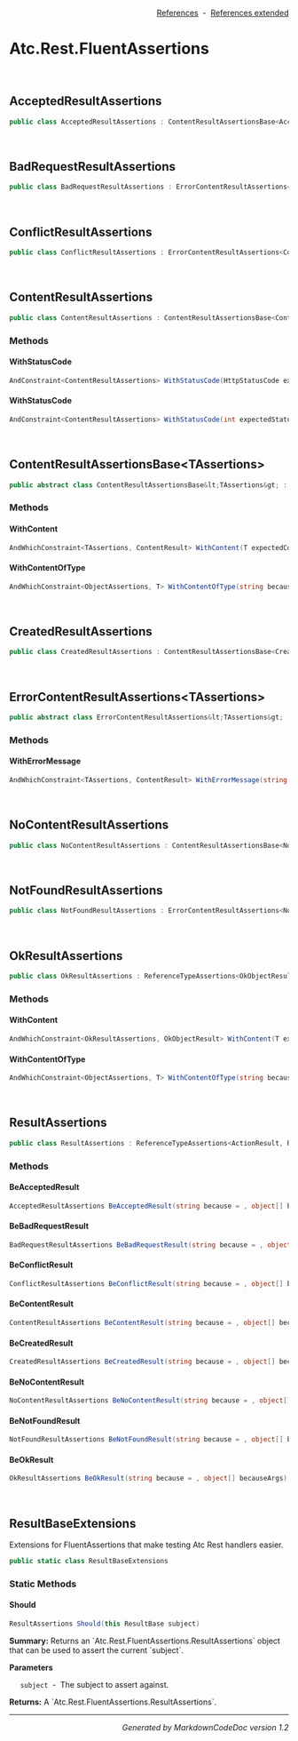 <div style='text-align: right'>

[References](Index.md)&nbsp;&nbsp;-&nbsp;&nbsp;[References extended](IndexExtended.md)
</div>

# Atc.Rest.FluentAssertions

<br />


## AcceptedResultAssertions

```csharp
public class AcceptedResultAssertions : ContentResultAssertionsBase<AcceptedResultAssertions>
```


<br />


## BadRequestResultAssertions

```csharp
public class BadRequestResultAssertions : ErrorContentResultAssertions<BadRequestResultAssertions>
```


<br />


## ConflictResultAssertions

```csharp
public class ConflictResultAssertions : ErrorContentResultAssertions<ConflictResultAssertions>
```


<br />


## ContentResultAssertions

```csharp
public class ContentResultAssertions : ContentResultAssertionsBase<ContentResultAssertions>
```

### Methods


#### WithStatusCode

```csharp
AndConstraint<ContentResultAssertions> WithStatusCode(HttpStatusCode expectedStatusCode, string because = , object[] becauseArgs)
```
#### WithStatusCode

```csharp
AndConstraint<ContentResultAssertions> WithStatusCode(int expectedStatusCode, string because = , object[] becauseArgs)
```

<br />


## ContentResultAssertionsBase&lt;TAssertions&gt;

```csharp
public abstract class ContentResultAssertionsBase&lt;TAssertions&gt; : ReferenceTypeAssertions<ContentResult, ContentResultAssertionsBase<TAssertions>>
```

### Methods


#### WithContent

```csharp
AndWhichConstraint<TAssertions, ContentResult> WithContent(T expectedContent, string because = , object[] becauseArgs)
```
#### WithContentOfType

```csharp
AndWhichConstraint<ObjectAssertions, T> WithContentOfType(string because = , object[] becauseArgs)
```

<br />


## CreatedResultAssertions

```csharp
public class CreatedResultAssertions : ContentResultAssertionsBase<CreatedResultAssertions>
```


<br />


## ErrorContentResultAssertions&lt;TAssertions&gt;

```csharp
public abstract class ErrorContentResultAssertions&lt;TAssertions&gt; : ContentResultAssertionsBase<TAssertions>
```

### Methods


#### WithErrorMessage

```csharp
AndWhichConstraint<TAssertions, ContentResult> WithErrorMessage(string expectedErrorMessage, string because = , object[] becauseArgs)
```

<br />


## NoContentResultAssertions

```csharp
public class NoContentResultAssertions : ContentResultAssertionsBase<NoContentResultAssertions>
```


<br />


## NotFoundResultAssertions

```csharp
public class NotFoundResultAssertions : ErrorContentResultAssertions<NotFoundResultAssertions>
```


<br />


## OkResultAssertions

```csharp
public class OkResultAssertions : ReferenceTypeAssertions<OkObjectResult, OkResultAssertions>
```

### Methods


#### WithContent

```csharp
AndWhichConstraint<OkResultAssertions, OkObjectResult> WithContent(T expectedContent, string because = , object[] becauseArgs)
```
#### WithContentOfType

```csharp
AndWhichConstraint<ObjectAssertions, T> WithContentOfType(string because = , object[] becauseArgs)
```

<br />


## ResultAssertions

```csharp
public class ResultAssertions : ReferenceTypeAssertions<ActionResult, ResultAssertions>
```

### Methods


#### BeAcceptedResult

```csharp
AcceptedResultAssertions BeAcceptedResult(string because = , object[] becauseArgs)
```
#### BeBadRequestResult

```csharp
BadRequestResultAssertions BeBadRequestResult(string because = , object[] becauseArgs)
```
#### BeConflictResult

```csharp
ConflictResultAssertions BeConflictResult(string because = , object[] becauseArgs)
```
#### BeContentResult

```csharp
ContentResultAssertions BeContentResult(string because = , object[] becauseArgs)
```
#### BeCreatedResult

```csharp
CreatedResultAssertions BeCreatedResult(string because = , object[] becauseArgs)
```
#### BeNoContentResult

```csharp
NoContentResultAssertions BeNoContentResult(string because = , object[] becauseArgs)
```
#### BeNotFoundResult

```csharp
NotFoundResultAssertions BeNotFoundResult(string because = , object[] becauseArgs)
```
#### BeOkResult

```csharp
OkResultAssertions BeOkResult(string because = , object[] becauseArgs)
```

<br />


## ResultBaseExtensions
Extensions for FluentAssertions that make testing Atc Rest handlers easier.


```csharp
public static class ResultBaseExtensions
```

### Static Methods


#### Should

```csharp
ResultAssertions Should(this ResultBase subject)
```
<p><b>Summary:</b> Returns an `Atc.Rest.FluentAssertions.ResultAssertions` object that can be used to assert the current `subject`.</p>

<b>Parameters</b>

&nbsp;&nbsp;&nbsp;&nbsp;&nbsp;`subject`&nbsp;&nbsp;-&nbsp;&nbsp;The subject to assert against.<br />
<p><b>Returns:</b> A `Atc.Rest.FluentAssertions.ResultAssertions`.</p>

<hr /><div style='text-align: right'><i>Generated by MarkdownCodeDoc version 1.2</i></div>

